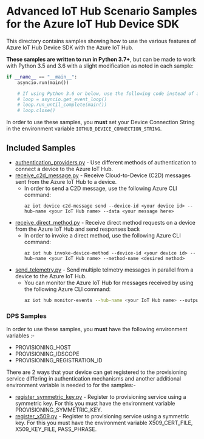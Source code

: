 # Advanced IoT Hub Scenario Samples for the Azure IoT Hub Device SDK

This directory contains samples showing how to use the various features of Azure IoT Hub Device SDK with the Azure IoT Hub.

**These samples are written to run in Python 3.7+**, but can be made to work with Python 3.5 and 3.6 with a slight modification as noted in each sample:

```python
if __name__ == "__main__":
    asyncio.run(main())

    # If using Python 3.6 or below, use the following code instead of asyncio.run(main()):
    # loop = asyncio.get_event_loop()
    # loop.run_until_complete(main())
    # loop.close()
```

In order to use these samples, you **must** set your Device Connection String in the environment variable `IOTHUB_DEVICE_CONNECTION_STRING`.

## Included Samples
* [authentication_providers.py](authentication_providers.py) - Use different methods of authentication to connect a device to the Azure IoT Hub.
* [receive_c2d_message.py](receive_c2d_message.py) - Receive Cloud-to-Device (C2D) messages sent from the Azure IoT Hub to a device.
    * In order to send a C2D message, use the following Azure CLI command:
        ```
        az iot device c2d-message send --device-id <your device id> --hub-name <your IoT Hub name> --data <your message here>
        ```
* [receive_direct_method.py](receive_direct_method.py) - Receive direct method requests on a device from the Azure IoT Hub and send responses back
    * In order to invoke a direct method, use the following Azure CLI command:
        ```
        az iot hub invoke-device-method --device-id <your device id> --hub-name <your IoT Hub name> --method-name <desired method>
        ```
* [send_telemetry.py](send_telemetry.py) - Send multiple telmetry messages in parallel from a device to the Azure IoT Hub.
    * You can monitor the Azure IoT Hub for messages received by using the following Azure CLI command:
        ```bash
        az iot hub monitor-events --hub-name <your IoT Hub name> --output table
        ```
### DPS Samples     
In order to use these samples, you **must** have the following environment variables :-

* PROVISIONING_HOST
* PROVISIONING_IDSCOPE
* PROVISIONING_REGISTRATION_ID

There are 2 ways that your device can get registered to the provisioning service differing in authentication mechanisms and another additional environment variable is needed to for the samples:-

* [register_symmetric_key.py](register_symmetric_key.py) - Register to provisioning service using a symmetric key. For this you must have the environment variable PROVISIONING_SYMMETRIC_KEY.
* [register_x509.py](register_x509.py) - Register to provisioning service using a symmetric key. For this you must have the environment variable X509_CERT_FILE, X509_KEY_FILE, PASS_PHRASE.